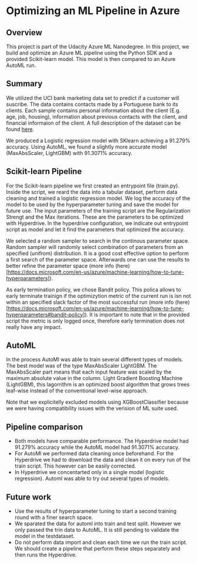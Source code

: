 # Optimizing an ML Pipeline in Azure

## Overview
This project is part of the Udacity Azure ML Nanodegree.
In this project, we build and optimize an Azure ML pipeline using the Python SDK and a provided Scikit-learn model.
This model is then compared to an Azure AutoML run.

## Summary
We utilized the UCI bank marketing data set to predict if a customer will suscribe. The data contains contacts made by a Portuguese bank to its clients. Each sample contains personal information about the client (E.g. age, job, housing), information about previous contacts with the client, and financial informaion of the client. A full description of the dataset can be found [here](https://archive.ics.uci.edu/ml/datasets/Bank+Marketing).

We produced a Logistic regression model with SKlearn achieving a 91.279% accuracy. Using AutoML, we found a slightly more accurate model (MaxAbsScaler, LightGBM) with 91.3071% accuracy.

## Scikit-learn Pipeline

For the Scikit-learn pipeline we first created an entrypoint file (train.py). Inside the script, we reard the data into a tabular dataset, perform data cleaning and trained a logistic regression model. We log the accuracy of the model to be used by the hyperparameter tuning  and save the model for future use. The input parameters of the training script are the Regularization Strengt and the Max iterations. These are the parameters to be optimized with Hyperdrive. In the hyperdrive configuration, we indicate out entrypoint script as model and let it find the parameters that optimized the accuracy. 

We selected a random sampler to search in the continous parameter space. Random sampler will randomly select combination of parameters from an specified (unifrom) distribution. It is a good cost effective option to perform a first search of the parameter space. Afterwards one can use the results to better refine the parameter space (more info (here)[https://docs.microsoft.com/en-us/azure/machine-learning/how-to-tune-hyperparameters]). 

As early termination policy, we chose Bandit policy. This polica allows to early terminate trainign if the optimizytion metric of the current run is isn not within an specified slack factor of the most successful run (more info (here)[https://docs.microsoft.com/en-us/azure/machine-learning/how-to-tune-hyperparameters#bandit-policy]). It is important to note that in the provided script the metric is only logged once, therefore early termination does not really have any impact.

## AutoML

In the process AutoMl was able to train several different types of models. The best model was of the type MaxAbsScaler LightGBM. The MaxAbsScaler part means that each input feature was scaled by the maximum absolute value in the column. Light Gradient Boosting Machine (LightGBM), this lagorrithm is an optimized boost algorithm that grows trees leaf-wise instead of the conventional level-wise approach.

Note that we explicitelly excluded models using XGBoostClassifier because we were having compatibility issues with the verision of ML suite used.

## Pipeline comparison
- Both models have comparable performance. The Hyperdrive model had 91.279% accuracy while the AutoML model had 91.3071% accuracy.
- For AutoMl we performed data cleaning once beforehand. For the Hyperdrive we had to download the data and clean it on every run of the train script. This however can be easily corrected.
- In Hyperdrive we concentarted only in a single model (logistic regression). Automl was able to try out several types of models.

## Future work

- Use the results of hyperparameter tuning to start a second training round with a finer search space. 
- We sparated the data for automl into train and test split. However we only passed the trin data to AutoML. It is still pending to validate the model in the testdataset.
- Do not perform data import and clean each time we run the train script. We should create a pipeline that perform these steps separately and then runs the Hyperdrive.

